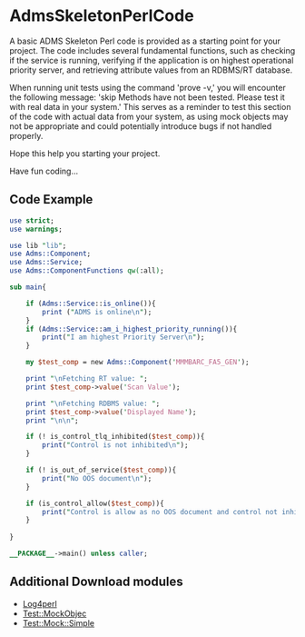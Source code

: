 # AdmsSkeletonPerlCode

A basic ADMS Skeleton Perl code is provided as a starting point for your project. 
The code includes several fundamental functions, such as checking if the service is 
running, verifying if the application is on highest operational priority server, and 
retrieving attribute values from an RDBMS/RT database. 

When running unit tests using the command 'prove -v,' you will encounter the 
following message: 'skip Methods have not been tested. Please test it with 
real data in your system.' This serves as a reminder to test this section 
of the code with actual data from your system, as using mock objects may not 
be appropriate and could potentially introduce bugs if not handled properly.

Hope this help you starting your project.

Have fun coding...
 
## Code Example

```perl
use strict;
use warnings;

use lib "lib";
use Adms::Component;
use Adms::Service;
use Adms::ComponentFunctions qw(:all);

sub main{

    if (Adms::Service::is_online()){
        print ("ADMS is online\n");
    }
    if (Adms::Service::am_i_highest_priority_running()){
        print("I am highest Priority Server\n");
    }

    my $test_comp = new Adms::Component('MMMBARC_FA5_GEN');

    print "\nFetching RT value: ";
    print $test_comp->value('Scan Value');

    print "\nFetching RDBMS value: ";
    print $test_comp->value('Displayed Name');
    print "\n\n";

    if (! is_control_tlq_inhibited($test_comp)){
        print("Control is not inhibited\n");
    }

    if (! is_out_of_service($test_comp)){
        print("No OOS document\n");
    }

    if (is_control_allow($test_comp)){
        print("Control is allow as no OOS document and control not inhibited\n");
    }
    
}

__PACKAGE__->main() unless caller;
```
 
## Additional Download modules

 - [Log4perl](https://metacpan.org/pod/Log::Log4perl)
 - [Test::MockObjec](https://metacpan.org/pod/Test::MockObject)
 - [Test::Mock::Simple](https://metacpan.org/pod/Test::Mock::Simple)
